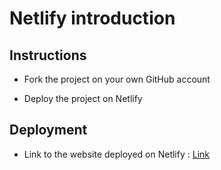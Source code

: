 # Netlify introduction

## Instructions

* Fork the project on your own GitHub account

* Deploy the project on Netlify

## Deployment

* Link to the website deployed on Netlify : [Link](https://compassionate-visvesvaraya-6dc1ed.netlify.com/)
